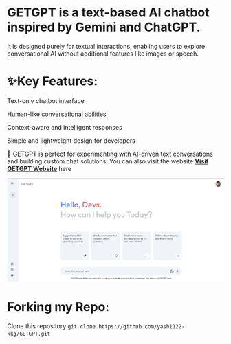 # GETGPT is a text-based AI chatbot inspired by Gemini and ChatGPT.
It is designed purely for textual interactions, enabling users to explore conversational AI without additional features like images or speech.

# ✨Key Features:

Text-only chatbot interface

Human-like conversational abilities

Context-aware and intelligent responses

Simple and lightweight design for developers

🚀 GETGPT is perfect for experimenting with AI-driven text conversations and building custom chat solutions.
You can also visit the website **[Visit GETGPT Website](https://getgpt112.netlify.app/)** here

![GETGPT Logo](src/assets/Preview.png)

# Forking my Repo:
Clone this repository 
`git clone https://github.com/yash1122-kkg/GETGPT.git`
